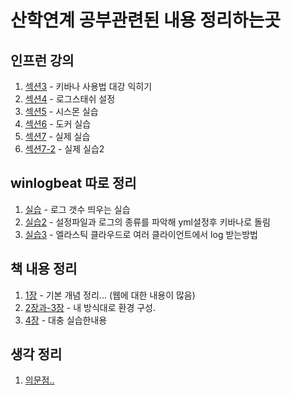 # 산학연계 공부관련된 내용 정리하는곳

## 인프런 강의

1. [섹션3](inflearn/섹션3.md) - 키바나 사용법 대강 익히기
2. [섹션4](inflearn/섹션4.md) - 로그스태쉬 설정
3. [섹션5](inflearn/섹션5.md) - 시스몬 실습
4. [섹션6](inflearn/섹션6.md) - 도커 실습
5. [섹션7](inflearn/섹션7.md) - 실제 실습
6. [섹션7-2](inflearn/섹션7-2.md) - 실제 실습2

## winlogbeat 따로 정리

1. [실습](3주차-winlogbeat정리/winlogbeat.md) - 로그 갯수 띄우는 실습
2. [실습2](3주차-winlogbeat정리/youtube.md) - 설정파일과 로그의 종류를 파악해 yml설정후 키바나로 돌림
3. [실습3](3주차-winlogbeat정리/elasticCloud.md) - 엘라스틱 클라우드로 여러 클라이언트에서 log 받는방법

## 책 내용 정리

1. [1장](SELK구축과%20웹해킹%20분석/1-1.md) - 기본 개념 정리... (웹에 대한 내용이 많음)
2. [2장과-3장](SELK구축과%20웹해킹%20분석/2-1.md) - 내 방식대로 환경 구성.
3. [4장](SELK구축과%20웹해킹%20분석/4-1-BruteForce.md) - 대충 실습한내용

## 생각 정리

1. [의문점..](생각정리/의문점들.md)
